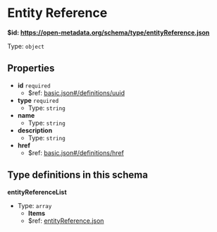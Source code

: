 # Entity Reference

<b id="httpsopen-metadata.orgschematypeentityreference.json">&#36;id: https://open-metadata.org/schema/type/entityReference.json</b>

Type: `object`

## Properties
 - <b id="#https://open-metadata.org/schema/type/entityReference.json/properties/id">id</b> `required`
	 - &#36;ref: [basic.json#/definitions/uuid](#basic.jsondefinitionsuuid)
 - <b id="#https://open-metadata.org/schema/type/entityReference.json/properties/type">type</b> `required`
	 - Type: `string`
 - <b id="#https://open-metadata.org/schema/type/entityReference.json/properties/name">name</b>
	 - Type: `string`
 - <b id="#https://open-metadata.org/schema/type/entityReference.json/properties/description">description</b>
	 - Type: `string`
 - <b id="#https://open-metadata.org/schema/type/entityReference.json/properties/href">href</b>
	 - &#36;ref: [basic.json#/definitions/href](#basic.jsondefinitionshref)


## Type definitions in this schema
**entityReferenceList**

 - Type: `array`
	 - **Items**
	 - &#36;ref: [entityReference.json](#entityreference.json)


